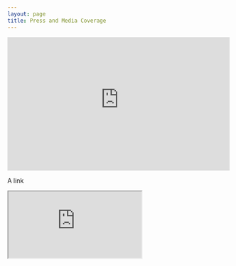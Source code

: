 ```yaml
---
layout: page
title: Press and Media Coverage
---
```



<embed src="https://www.technologyreview.com/2020/05/29/1002404/united-nations-computer-agents-simulation-boost-global-sustainable-development-goals" style="width:500px; height: 300px;">

 <a class="tiptext">A link
 <iframe class="description" src="https://www.technologyreview.com/2020/05/29/1002404/united-nations-computer-agents-simulation-boost-global-sustainable-development-goals"></iframe>
 </a>

